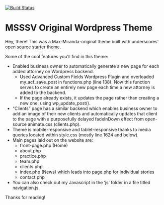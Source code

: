 [![Build Status](https://travis-ci.org/Automattic/_s.svg?branch=master)](https://travis-ci.org/Automattic/_s)

MSSSV Original Wordpress Theme
===

Hey, there! This was a Max-Miranda-original theme built with underscores’ open source starter theme. 

Some of the cool features you’ll find in this theme:
* Enabled business owner to automatically generate a new page for each added attorney on Wordpress backend.
	* Used Advanced Custom Fields Wordpress Plugin and overloaded my_acf_save_post in functions.php (line 138). Now this function serves to create an entirely new page each time a new attorney is added to the backend. 
	* If the page already exists, it updates the page rather than creating a new one, using wp_update_post(). 
* “Clients” page has a similar backend which enables business owner to add an image of their new clients and automatically updates that client to the page with a purposefully delayed fadeInDown effect from open-source animate.css (clients.php).
* Theme is mobile-responsive and tablet-responsive thanks to media queries located within style.css (mostly line 1624 and below).
* Main pages laid out on the website are:  
	* front-page.php (Home) 
	* about.php
	* practice.php
	* team.php
	* clients.php
	* index.php (News) which leads into page.php for individual stories
	* contact.php
* You can also check out my Javascript in the ‘js’ folder in a file titled navigation.js

Thanks for reading! 